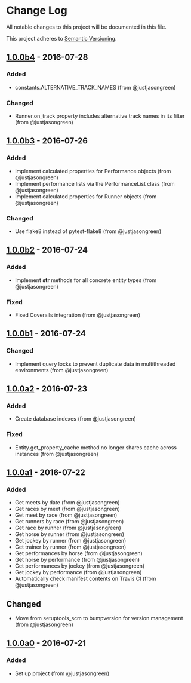 # Change Log

All notable changes to this project will be documented in this file.

This project adheres to [Semantic Versioning](http://semver.org/).


## [1.0.0b4] - 2016-07-28

### Added
- constants.ALTERNATIVE_TRACK_NAMES (from @justjasongreen)

### Changed
- Runner.on_track property includes alternative track names in its filter (from @justjasongreen)


## [1.0.0b3] - 2016-07-26

### Added
- Implement calculated properties for Performance objects (from @justjasongreen)
- Implement performance lists via the PerformanceList class (from @justjasongreen)
- Implement calculated properties for Runner objects (from @justjasongreen)

### Changed
- Use flake8 instead of pytest-flake8 (from @justjasongreen)


## [1.0.0b2] - 2016-07-24

### Added
- Implement __str__ methods for all concrete entity types (from @justjasongreen)

### Fixed
- Fixed Coveralls integration (from @justjasongreen)


## [1.0.0b1] - 2016-07-24

### Changed
- Implement query locks to prevent duplicate data in multithreaded environments (from @justjasongreen)


## [1.0.0a2] - 2016-07-23

### Added
- Create database indexes (from @justjasongreen)

### Fixed
- Entity.get_property_cache method no longer shares cache across instances (from @justjasongreen)


## [1.0.0a1] - 2016-07-22

### Added
- Get meets by date (from @justjasongreen)
- Get races by meet (from @justjasongreen)
- Get meet by race (from @justjasongreen)
- Get runners by race (from @justjasongreen)
- Get race by runner (from @justjasongreen)
- Get horse by runner (from @justjasongreen)
- Get jockey by runner (from @justjasongreen)
- Get trainer by runner (from @justjasongreen)
- Get performances by horse (from @justjasongreen)
- Get horse by performance (from @justjasongreen)
- Get performances by jockey (from @justjasongreen)
- Get jockey by performance (from @justjasongreen)
- Automatically check manifest contents on Travis CI (from @justjasongreen)

## Changed
- Move from setuptools_scm to bumpversion for version management (from @justjasongreen)


## [1.0.0a0] - 2016-07-21

### Added
- Set up project (from @justjasongreen)


[1.0.0b4]: https://github.com/justjasongreen/racing_data/compare/1.0.0b3...1.0.0b4
[1.0.0b3]: https://github.com/justjasongreen/racing_data/compare/1.0.0b2...1.0.0b3
[1.0.0b2]: https://github.com/justjasongreen/racing_data/compare/1.0.0b1...1.0.0b2
[1.0.0b1]: https://github.com/justjasongreen/racing_data/compare/1.0.0a2...1.0.0b1
[1.0.0a2]: https://github.com/justjasongreen/racing_data/compare/1.0.0a1...1.0.0a2
[1.0.0a1]: https://github.com/justjasongreen/racing_data/compare/1.0.0a0...1.0.0a1
[1.0.0a0]: https://github.com/justjasongreen/racing_data/tree/1.0.0a0

